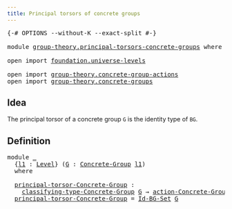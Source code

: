```yaml
---
title: Principal torsors of concrete groups
---
```


<pre class="Agda"><a id="62" class="Symbol">{-#</a> <a id="66" class="Keyword">OPTIONS</a> <a id="74" class="Pragma">--without-K</a> <a id="86" class="Pragma">--exact-split</a> <a id="100" class="Symbol">#-}</a>

<a id="105" class="Keyword">module</a> <a id="112" href="group-theory.principal-torsors-concrete-groups.html" class="Module">group-theory.principal-torsors-concrete-groups</a> <a id="159" class="Keyword">where</a>

<a id="166" class="Keyword">open</a> <a id="171" class="Keyword">import</a> <a id="178" href="foundation.universe-levels.html" class="Module">foundation.universe-levels</a>

<a id="206" class="Keyword">open</a> <a id="211" class="Keyword">import</a> <a id="218" href="group-theory.concrete-group-actions.html" class="Module">group-theory.concrete-group-actions</a>
<a id="254" class="Keyword">open</a> <a id="259" class="Keyword">import</a> <a id="266" href="group-theory.concrete-groups.html" class="Module">group-theory.concrete-groups</a>
</pre>
## Idea

The principal torsor of a concrete group `G` is the identity type of `BG`.

## Definition

<pre class="Agda"><a id="408" class="Keyword">module</a> <a id="415" href="group-theory.principal-torsors-concrete-groups.html#415" class="Module">_</a>
  <a id="419" class="Symbol">{</a><a id="420" href="group-theory.principal-torsors-concrete-groups.html#420" class="Bound">l1</a> <a id="423" class="Symbol">:</a> <a id="425" href="Agda.Primitive.html#597" class="Postulate">Level</a><a id="430" class="Symbol">}</a> <a id="432" class="Symbol">(</a><a id="433" href="group-theory.principal-torsors-concrete-groups.html#433" class="Bound">G</a> <a id="435" class="Symbol">:</a> <a id="437" href="group-theory.concrete-groups.html#1969" class="Function">Concrete-Group</a> <a id="452" href="group-theory.principal-torsors-concrete-groups.html#420" class="Bound">l1</a><a id="454" class="Symbol">)</a>
  <a id="458" class="Keyword">where</a> 

  <a id="468" href="group-theory.principal-torsors-concrete-groups.html#468" class="Function">principal-torsor-Concrete-Group</a> <a id="500" class="Symbol">:</a>
    <a id="506" href="group-theory.concrete-groups.html#2370" class="Function">classifying-type-Concrete-Group</a> <a id="538" href="group-theory.principal-torsors-concrete-groups.html#433" class="Bound">G</a> <a id="540" class="Symbol">→</a> <a id="542" href="group-theory.concrete-group-actions.html#807" class="Function">action-Concrete-Group</a> <a id="564" href="group-theory.principal-torsors-concrete-groups.html#420" class="Bound">l1</a> <a id="567" href="group-theory.principal-torsors-concrete-groups.html#433" class="Bound">G</a>
  <a id="571" href="group-theory.principal-torsors-concrete-groups.html#468" class="Function">principal-torsor-Concrete-Group</a> <a id="603" class="Symbol">=</a> <a id="605" href="group-theory.concrete-groups.html#4427" class="Function">Id-BG-Set</a> <a id="615" href="group-theory.principal-torsors-concrete-groups.html#433" class="Bound">G</a>
</pre>